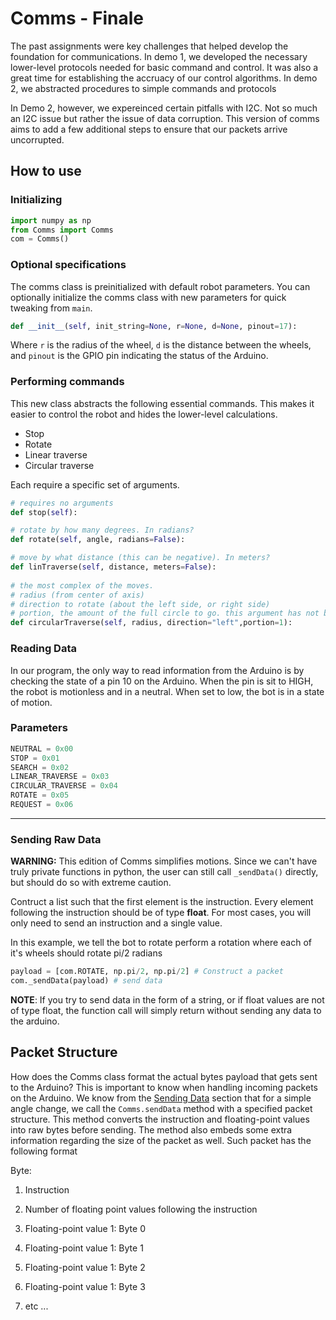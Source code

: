 # Comms - Finale

The past assignments were key challenges that helped develop the foundation for communications. In demo 1, we developed the necessary lower-level protocols needed for basic command and control. It was also a great time for establishing the accruacy of our control algorithms. In demo 2, we abstracted procedures to simple commands and protocols

In Demo 2, however, we expereinced certain pitfalls with I2C. Not so much an I2C issue but rather the issue of data corruption. This version of comms aims to add a few additional steps to ensure that our packets arrive uncorrupted.


## How to use

### Initializing
```py
import numpy as np
from Comms import Comms
com = Comms()
```
### Optional specifications
The comms class is preinitialized with default robot parameters. You can optionally initialize the comms class with new parameters for quick tweaking from `main`. 
```py
def __init__(self, init_string=None, r=None, d=None, pinout=17):
```
Where `r` is the radius of the wheel, `d` is the distance between the wheels, and `pinout` is the GPIO pin indicating the status of the Arduino.



### Performing commands
This new class abstracts the following essential commands. This makes it easier to control the robot and hides the lower-level calculations. 
- Stop
- Rotate
- Linear traverse
- Circular traverse

Each require a specific set of arguments.
```py
# requires no arguments
def stop(self):

# rotate by how many degrees. In radians?
def rotate(self, angle, radians=False):

# move by what distance (this can be negative). In meters?
def linTraverse(self, distance, meters=False):
    
# the most complex of the moves. 
# radius (from center of axis) 
# direction to rotate (about the left side, or right side)
# portion, the amount of the full circle to go. this argument has not been implemeneted
def circularTraverse(self, radius, direction="left",portion=1):

```

### Reading Data
In our program, the only way to read information from the Arduino is by checking the state of a pin 10 on the Arduino. When the pin is sit to HIGH, the robot is motionless and in a neutral. When set to low, the bot is in a state of motion.


### Parameters
```py
NEUTRAL = 0x00
STOP = 0x01
SEARCH = 0x02
LINEAR_TRAVERSE = 0x03
CIRCULAR_TRAVERSE = 0x04
ROTATE = 0x05
REQUEST = 0x06
```



---
### Sending Raw Data
**WARNING:** This edition of Comms simplifies motions. Since we can't have truly private functions in python, the user can still call `_sendData()` directly, but should do so with extreme caution. 

Contruct a list such that the first element is the instruction. Every element following the instruction should be of type **float**. For most cases, you will only need to send an instruction and a single value.

In this example, we tell the bot to rotate perform a rotation where each of it's wheels should rotate pi/2 radians
```py
payload = [com.ROTATE, np.pi/2, np.pi/2] # Construct a packet
com._sendData(payload) # send data
```

**NOTE**: If you try to send data in the form of a string, or if float values are not of type float, the function call will simply return without sending any data to the arduino. 




## Packet Structure
How does the Comms class format the actual bytes payload that gets sent to the Arduino? 
This is important to know when handling incoming packets on the Arduino. 
We know from the [Sending Data](###sending-data) section that for a simple angle change, we call the ```Comms.sendData``` method with a specified packet structure. 
This method converts the instruction and floating-point values into raw bytes before sending.
The method also embeds some extra information regarding the size of the packet as well.
Such packet has the following format

Byte:
1. Instruction
2. Number of floating point values following the instruction
3. Floating-point value 1: Byte 0
4. Floating-point value 1: Byte 1
5. Floating-point value 1: Byte 2
6. Floating-point value 1: Byte 3

7. etc ...
